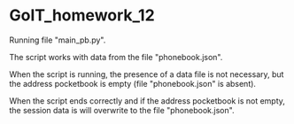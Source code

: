 # GoIT_homework_12

Running file "main_pb.py".

The script works with data from the file "phonebook.json".

When the script is running, the presence of a data file is not necessary, but the address pocketbook is empty (file "phonebook.json" is absent).

When the script ends correctly and if the address pocketbook is not empty, the session data is will overwrite to the file "phonebook.json".
